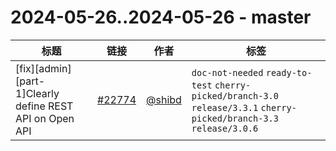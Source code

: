 # 2024-05-26..2024-05-26 - master
| 标题 | 链接 | 作者 | 标签 |
| - | :--: | :--: | - |
| [fix][admin][part-1]Clearly define REST API on Open API | [#22774](https://github.com/apache/pulsar/pull/22774) | [@shibd](https://github.com/shibd) | `doc-not-needed` `ready-to-test` `cherry-picked/branch-3.0` `release/3.3.1` `cherry-picked/branch-3.3` `release/3.0.6`  | 
